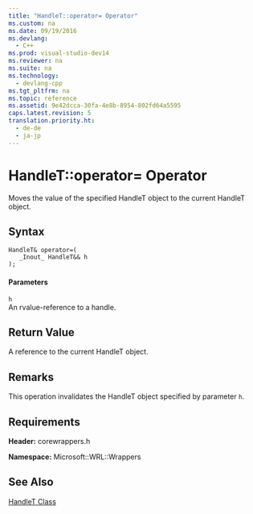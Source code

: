 ```yaml
---
title: "HandleT::operator= Operator"
ms.custom: na
ms.date: 09/19/2016
ms.devlang: 
  - C++
ms.prod: visual-studio-dev14
ms.reviewer: na
ms.suite: na
ms.technology: 
  - devlang-cpp
ms.tgt_pltfrm: na
ms.topic: reference
ms.assetid: 9e42dcca-30fa-4e8b-8954-802fd64a5595
caps.latest.revision: 5
translation.priority.ht: 
  - de-de
  - ja-jp
---
```

# HandleT::operator= Operator
Moves the value of the specified HandleT object to the current HandleT object.  
  
## Syntax  
  
```  
HandleT& operator=(  
   _Inout_ HandleT&& h  
);  
```  
  
#### Parameters  
 `h`  
 An rvalue-reference to a handle.  
  
## Return Value  
 A reference to the current HandleT object.  
  
## Remarks  
 This operation invalidates the HandleT object specified by parameter `h`.  
  
## Requirements  
 **Header:** corewrappers.h  
  
 **Namespace:** Microsoft::WRL::Wrappers  
  
## See Also  
 [HandleT Class](../vs140/HandleT-Class.md)